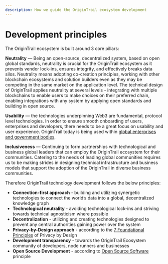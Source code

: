 ```yaml
---
description: How we guide the OriginTrail ecosystem development
---
```


# Development principles

The OriginTrail ecosystem is built around 3 core pillars:

**Neutrality** — Being an open-source, decentralized system, based on open global standards, neutrality is crucial for the OriginTrail ecosystem as it prevents vendor lock-ins, ensures integrity, and effectively breaks data silos. Neutrality means adopting co-creation principles, working with other blockchain ecosystems and solution builders even as they may be competing in the same market on the application level. The technical design of OriginTrail applies neutrality at several levels - integrating with multiple blockchains to enable users to make choices on their preferred chain, enabling integrations with any system by applying open standards and building in open source.

**Usability** — the technologies underpinning Web3 are fundamental, protocol level technologies. In order to ensure smooth onboarding of users, enterprises and developers, there needs to be a great focus on usability and user experience. OriginTrail today is being used within [global enterprises and government bodies](https://origintrail.io/case-studies).

**Inclusiveness** — Continuing to form partnerships with technological and business global leaders that can employ the OriginTrail ecosystem for their communities. Catering to the needs of leading global communities requires us to be making strides in designing technical infrastructure and business models that support the adoption of the OriginTrail in diverse business communities.

Therefore OriginTrail technology development follows the below principles:

* **Connection-first approach** - building and utilizing synergetic technologies to connect the world’s data into a global, decentralized knowledge graph
* **Technological neutrality** - avoiding technological lock-ins and striving towards technical agnosticism where possible
* **Decentralization** - utilizing and creating technologies designed to prevent any central authorities gaining power over the system
* **Privacy-by-Design approach** - according to the [7 Foundational Principles](https://www.ipc.on.ca/wp-content/uploads/Resources/7foundationalprinciples.pdf) of Privacy by Design
* **Development transparency** - towards the OriginTrail Ecosystem community of developers, node runners and businesses
* **Open Source Development** - according to [Open Source Software](https://en.wikipedia.org/wiki/Open-source_model) principle
